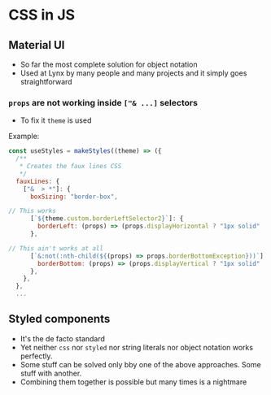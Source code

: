 # CSS in JS

## Material UI

- So far the most complete solution for object notation
- Used at Lynx by many people and many projects and it simply goes straightforward

### `props` are not working inside `["& ...]` selectors

- To fix it `theme` is used

Example:

```js
const useStyles = makeStyles((theme) => ({
  /**
   * Creates the faux lines CSS
   */
  fauxLines: {
    ["&  > *"]: {
      boxSizing: "border-box",

// This works
      [`${theme.custom.borderLeftSelector2}`]: {
        borderLeft: (props) => (props.displayHorizontal ? "1px solid" : "none"),
      },

// This ain't works at all
      [`&:not(:nth-child(${(props) => props.borderBottomException}))`]: {
        borderBottom: (props) => (props.displayVertical ? "1px solid" : "none"),
      },
    },
  },
  ...
```

## Styled components

- It's the de facto standard
- Yet neither `css` nor `styled` nor string literals nor object notation works perfectly.
- Some stuff can be solved only bby one of the above approaches. Some stuff with another.
- Combining them together is possible but many times is a nightmare
